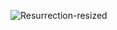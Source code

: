 ![Resurrection-resized](https://github.com/user-attachments/assets/1c6bc2ef-9c0c-401c-ba83-21676dbf2e93)
